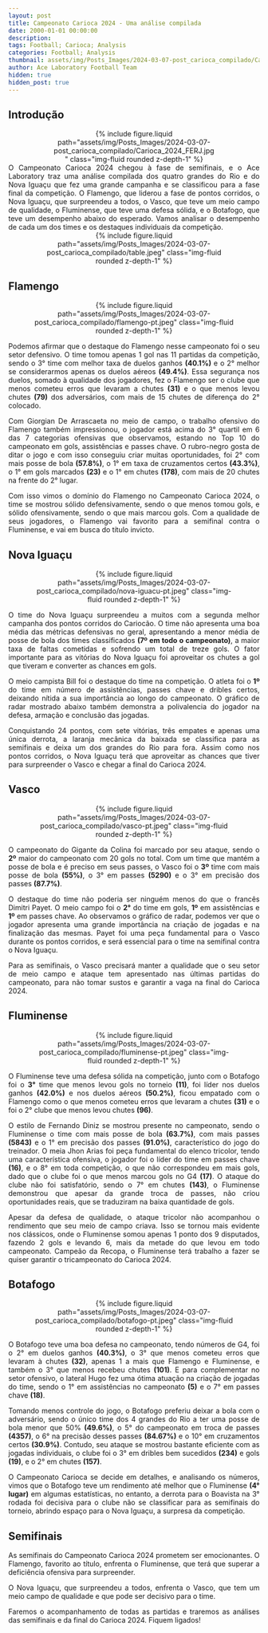 ```yaml
---
layout: post
title: Campeonato Carioca 2024 - Uma análise compilada
date: 2000-01-01 00:00:00
description:
tags: Football; Carioca; Analysis
categories: Football; Analysis
thumbnail: assets/img/Posts_Images/2024-03-07-post_carioca_compilado/Carioca_2024_FERJ.jpg
author: Ace Laboratory Football Team
hidden: true
hidden_post: true
---
```


<h2>Introdução</h2>

<div style="width: 65%; margin: 0 auto; text-align: center;">
{% include figure.liquid path="assets/img/Posts_Images/2024-03-07-post_carioca_compilado/Carioca_2024_FERJ.jpg" class="img-fluid rounded z-depth-1" %}
</div>

<div style="text-align: justify">
O Campeonato Carioca 2024 chegou à fase de semifinais, e o Ace Laboratory traz uma análise compilada dos quatro grandes do Rio e do Nova Iguaçu que fez uma grande campanha e se classificou para a fase final da competição. O Flamengo, que liderou a fase de pontos corridos, o Nova Iguaçu, que surpreendeu a todos, o Vasco, que teve um meio campo de qualidade, o Fluminense, que teve uma defesa sólida, e o Botafogo, que teve um desempenho abaixo do esperado. Vamos analisar o desempenho de cada um dos times e os destaques individuais da competição.
</div>

<div style="width: 80%; margin: 0 auto; text-align: center;">
{% include figure.liquid path="assets/img/Posts_Images/2024-03-07-post_carioca_compilado/table.jpeg" class="img-fluid rounded z-depth-1" %}
</div>


<h2>Flamengo</h2>
<div style="width: 80%; margin: 0 auto; text-align: center;">
{% include figure.liquid path="assets/img/Posts_Images/2024-03-07-post_carioca_compilado/flamengo-pt.jpeg" class="img-fluid rounded z-depth-1" %}
</div>

<div style="text-align: justify">
<p align="justify">
Podemos afirmar que o destaque do Flamengo nesse campeonato foi o seu setor defensivo. O time tomou apenas 1 gol nas 11 partidas da competição, sendo o 3° time com melhor taxa de duelos ganhos <b>(40.1%)</b> e o 2° melhor se considerarmos  apenas os duelos aéreos <b>(49.4%)</b>. Essa segurança nos duelos, somado à qualidade dos jogadores, fez o Flamengo ser o clube que menos cometeu erros que levaram a chutes <b>(31)</b> e o que menos levou chutes <b>(79)</b> dos adversários, com mais de 15 chutes de diferença do 2° colocado.
</p>

<p align="justify">
Com Giorgian De Arrascaeta no meio de campo, o trabalho ofensivo do Flamengo também impressionou, o jogador está acima do 3° quartil em 6 das 7 categorias ofensivas que observamos, estando no Top 10 do campeonato em gols, assistências e passes chave. O rubro-negro gosta de ditar o jogo e com isso conseguiu criar muitas oportunidades, foi 2° com mais posse de bola <b>(57.8%)</b>, o 1° em taxa de cruzamentos certos <b>(43.3%)</b>, o 1° em gols marcados <b>(23)</b> e o 1° em chutes <b>(178)</b>, com mais de 20 chutes na frente do 2° lugar.
</p>
<p align="justify">
Com isso vimos o domínio do Flamengo no Campeonato Carioca 2024, o time se mostrou sólido defensivamente, sendo o que menos tomou gols, e sólido ofensivamente, sendo o que mais marcou gols. Com a qualidade de seus jogadores, o Flamengo vai favorito para a semifinal contra o Fluminense, e vai em busca do título invicto.
</p>
</div>

<h2>Nova Iguaçu</h2>
<div style="width: 80%; margin: 0 auto; text-align: center;">
{% include figure.liquid path="assets/img/Posts_Images/2024-03-07-post_carioca_compilado/nova-iguacu-pt.jpeg" class="img-fluid rounded z-depth-1" %}
</div>

<div style="text-align: justify">
<p align="justify">
O time do Nova Iguaçu surpreendeu a muitos com a segunda melhor campanha dos pontos corridos do Cariocão. O time não apresenta uma boa média das métricas defensivas no geral, apresentando a menor média de posse de bola dos times classificados <b>(7º em todo o campeonato)</b>, a maior taxa de faltas cometidas e sofrendo um total de treze gols. O fator importante para as vitórias do Nova Iguaçu foi aproveitar os chutes a gol que tiveram e converter as chances em gols.
</p>

<p align="justify">
O meio campista Bill foi o destaque do time na competição. O atleta foi o <b>1º</b> do time em número de assistências, passes chave e dribles certos, deixando nítida a sua importância ao longo do campeonato. O gráfico de radar mostrado abaixo também demonstra a polivalencia do jogador na defesa, armação e conclusão das jogadas.
</p>

<p align="justify">
Conquistando 24 pontos, com sete vitórias, três empates e apenas uma única derrota, a laranja mecânica da baixada se classifica para as semifinais e deixa um dos grandes do Rio para fora. Assim como nos pontos corridos, o Nova Iguaçu terá que aproveitar as chances que tiver para surpreender o Vasco e chegar a final do Carioca 2024.
</p>
</div>


<h2>Vasco</h2>
<div style="width: 80%; margin: 0 auto; text-align: center;">
{% include figure.liquid path="assets/img/Posts_Images/2024-03-07-post_carioca_compilado/vasco-pt.jpeg" class="img-fluid rounded z-depth-1" %}
</div>

<div style="text-align: justify">
<p align="justify">
O campeonato do Gigante da Colina foi marcado por seu ataque, sendo o <b>2º</b> maior do campeonato com 20 gols no total.
Com um time que mantém a posse de bola e é preciso em seus passes, o Vasco foi o <b>3º</b> time com mais posse de bola <b>(55%)</b>, o 3° em passes <b>(5290)</b> e o 3° em precisão dos passes <b>(87.7%)</b>.
</p>

<p align="justify">
O destaque do time não poderia ser ninguém menos do que o francês Dimitri Payet. O meio campo foi o <b>2°</b> do time em gols, <b>1º</b> em assistências e <b>1º</b> em passes chave. Ao observamos o gráfico de radar, podemos ver que o jogador apresenta uma grande importância na criação de jogadas e na finalização das mesmas. Payet foi uma peça fundamental para o Vasco durante os pontos corridos, e será essencial para o time na semifinal contra o Nova Iguaçu.
</p>

<p align="justify">
Para as semifinais, o Vasco precisará manter a qualidade que o seu setor de meio campo e ataque tem apresentado nas últimas partidas do campeonato, para não tomar sustos e garantir a vaga na final do Carioca 2024.
</p>
</div>

<h2>Fluminense</h2>
<div style="width: 80%; margin: 0 auto; text-align: center;">
{% include figure.liquid path="assets/img/Posts_Images/2024-03-07-post_carioca_compilado/fluminense-pt.jpeg" class="img-fluid rounded z-depth-1" %}
</div>
<div style="text-align: justify">

<p align="justify">
O Fluminense teve uma defesa sólida na competição, junto com o Botafogo foi o <b>3°</b> time que menos levou gols no torneio <b>(11)</b>, foi líder nos duelos ganhos <b>(42.0%)</b> e nos duelos aéreos <b>(50.2%)</b>, ficou empatado com o Flamengo como o que menos cometeu erros que levaram a chutes <b>(31)</b> e o foi o 2° clube que menos levou chutes <b>(96)</b>.
</p>

<p align="justify">
O estilo de Fernando Diniz se mostrou presente no campeonato, sendo o Fluminense o time com mais posse de bola <b>(63.7%)</b>, com mais passes <b>(5843)</b> e o 1° em precisão dos passes <b>(91.0%)</b>, característico do jogo do treinador. O meia Jhon Arias foi peça fundamental do elenco tricolor, tendo uma característica ofensiva, o jogador foi o líder do time em passes chave <b>(16)</b>, e o 8° em toda competição, o que não correspondeu em mais gols, dado que o clube foi o que menos marcou gols no G4 <b>(17)</b>. O ataque do clube não foi satisfatório, sendo o 7° em chutes <b>(143)</b>, o Fluminense demonstrou que apesar da grande troca de passes, não criou oportunidades reais, que se traduziram na baixa quantidade de gols.
</p>

<p align="justify">
Apesar da defesa de qualidade, o ataque tricolor não acompanhou o rendimento que seu meio de campo criava. Isso se tornou mais evidente nos clássicos, onde o Fluminense somou apenas 1 ponto dos 9 disputados, fazendo 2 gols e levando 6, mais da metade do que levou em todo campeonato. Campeão da Recopa, o Fluminense terá trabalho a fazer se quiser garantir o tricampeonato do Carioca 2024.
</p>
</div>

<h2>Botafogo</h2>
<div style="width: 80%; margin: 0 auto; text-align: center;">
{% include figure.liquid path="assets/img/Posts_Images/2024-03-07-post_carioca_compilado/botafogo-pt.jpeg" class="img-fluid rounded z-depth-1" %}
</div>

<div style="text-align: justify">
<p align="justify">
O Botafogo teve uma boa defesa no campeonato, tendo números de G4, foi o 2° em duelos ganhos <b>(40.3%)</b>, o 3° que menos cometeu erros que levaram à chutes <b>(32)</b>, apenas 1 a mais que Flamengo e Fluminense, e também o 3° que menos recebeu chutes <b>(101)</b>. E para complementar no setor ofensivo, o lateral Hugo fez uma ótima atuação na criação de jogadas do time, sendo o 1° em assistências no campeonato <b>(5)</b> e o 7° em passes chave <b>(18)</b>.
</p>

<p align="justify">
Tomando menos controle do jogo, o Botafogo preferiu deixar a bola com o adversário, sendo o único time dos 4 grandes do Rio a ter uma posse de bola menor que 50% <b>(49.6%)</b>, o 5° do campeonato em troca de passes <b>(4357)</b>, o 6° na precisão desses passes <b>(84.67%)</b> e o 10° em cruzamentos certos <b>(30.9%)</b>. Contudo, seu ataque se mostrou bastante eficiente com as jogadas individuais, o clube foi o 3° em dribles bem sucedidos <b>(234)</b> e gols <b>(19)</b>, e o 2° em chutes <b>(157)</b>.
</p>

<p align="justify">
O Campeonato Carioca se decide em detalhes, e analisando os números, vimos que o Botafogo teve um rendimento até melhor que o Fluminense <b>(4° lugar)</b> em algumas estatísticas, no entanto, a derrota para o Boavista na 3° rodada foi decisiva para o clube não se classificar para as semifinais do torneio, abrindo espaço para o Nova Iguaçu, a surpresa da competição.
</p>
</div>



<h2>Semifinais</h2>
<div style="text-align: justify">
<p align="justify">
As semifinais do Campeonato Carioca 2024 prometem ser emocionantes. O Flamengo, favorito ao título, enfrenta o Fluminense, que terá que superar a deficiência ofensiva para surpreender.
</p>

<p align="justify">
O Nova Iguaçu, que surpreendeu a todos, enfrenta o Vasco, que tem um meio campo de qualidade e que pode ser decisivo para o time.
</p>

<p align="justify">
Faremos o acompanhamento de todas as partidas e traremos as análises das semifinais e da final do Carioca 2024. Fiquem ligados!
</p>
</div>
